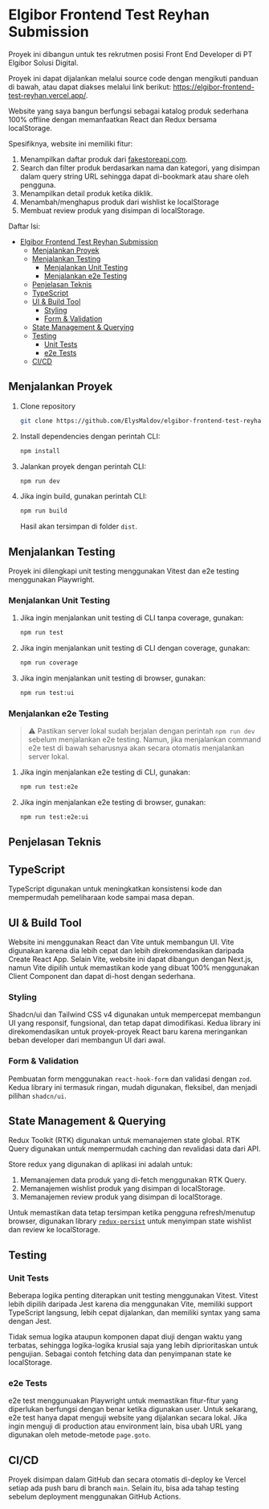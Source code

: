 # Elgibor Frontend Test Reyhan Submission

Proyek ini dibangun untuk tes rekrutmen posisi Front End Developer di PT Elgibor Solusi Digital.

Proyek ini dapat dijalankan melalui source code dengan mengikuti panduan di bawah, atau dapat diakses melalui link berikut:
<https://elgibor-frontend-test-reyhan.vercel.app/>.

Website yang saya bangun berfungsi sebagai katalog produk sederhana 100% offline dengan memanfaatkan React dan Redux bersama localStorage.

Spesifiknya, website ini memiliki fitur:

1. Menampilkan daftar produk dari [fakestoreapi.com](http://fakestoreapi.com/).
2. Search dan filter produk berdasarkan nama dan kategori, yang disimpan dalam query string URL sehingga dapat di-bookmark atau share oleh pengguna.
3. Menampilkan detail produk ketika diklik.
4. Menambah/menghapus produk dari wishlist ke localStorage
5. Membuat review produk yang disimpan di localStorage.

Daftar Isi:

- [Elgibor Frontend Test Reyhan Submission](#elgibor-frontend-test-reyhan-submission)
  - [Menjalankan Proyek](#menjalankan-proyek)
  - [Menjalankan Testing](#menjalankan-testing)
    - [Menjalankan Unit Testing](#menjalankan-unit-testing)
    - [Menjalankan e2e Testing](#menjalankan-e2e-testing)
  - [Penjelasan Teknis](#penjelasan-teknis)
  - [TypeScript](#typescript)
  - [UI \& Build Tool](#ui--build-tool)
    - [Styling](#styling)
    - [Form \& Validation](#form--validation)
  - [State Management \& Querying](#state-management--querying)
  - [Testing](#testing)
    - [Unit Tests](#unit-tests)
    - [e2e Tests](#e2e-tests)
  - [CI/CD](#cicd)

## Menjalankan Proyek

1. Clone repository

    ```bash
    git clone https://github.com/ElysMaldov/elgibor-frontend-test-reyhan.git
    ```

2. Install dependencies dengan perintah CLI:

   ```bash
   npm install
   ```

3. Jalankan proyek dengan perintah CLI:

   ```bash
   npm run dev
   ```

4. Jika ingin build, gunakan perintah CLI:

   ```bash
   npm run build
   ```

   Hasil akan tersimpan di folder `dist`.

## Menjalankan Testing

Proyek ini dilengkapi unit testing menggunakan Vitest dan e2e testing menggunakan Playwright.

### Menjalankan Unit Testing

1. Jika ingin menjalankan unit testing di CLI tanpa coverage, gunakan:

   ```bash
   npm run test
   ```

2. Jika ingin menjalankan unit testing di CLI dengan coverage, gunakan:

   ```bash
   npm run coverage
   ```

3. Jika ingin menjalankan unit testing di browser, gunakan:

   ```bash
   npm run test:ui
   ```

### Menjalankan e2e Testing

> ⚠️ Pastikan server lokal sudah berjalan dengan perintah `npm run dev` sebelum menjalankan e2e testing. Namun, jika menjalankan command e2e test di bawah seharusnya akan secara otomatis menjalankan server lokal.

1. Jika ingin menjalankan e2e testing di CLI, gunakan:

   ```bash
   npm run test:e2e
   ```

2. Jika ingin menjalankan e2e testing di browser, gunakan:

   ```bash
   npm run test:e2e:ui
   ```

## Penjelasan Teknis

## TypeScript

TypeScript digunakan untuk meningkatkan konsistensi kode dan mempermudah pemeliharaan kode sampai masa depan.

## UI & Build Tool

Website ini menggunakan React dan Vite untuk membangun UI. Vite digunakan karena dia lebih cepat dan lebih direkomendasikan daripada Create React App. Selain Vite, website ini dapat dibangun dengan Next.js, namun Vite dipilih untuk memastikan kode yang dibuat 100% menggunakan Client Component dan dapat di-host dengan sederhana.

### Styling

Shadcn/ui dan Tailwind CSS v4 digunakan untuk mempercepat membangun UI yang responsif, fungsional, dan tetap dapat dimodifikasi. Kedua library ini direkomendasikan untuk proyek-proyek React baru karena meringankan beban developer dari membangun UI dari awal.

### Form & Validation

Pembuatan form menggunakan `react-hook-form` dan validasi dengan `zod`. Kedua library ini termasuk ringan, mudah digunakan, fleksibel, dan menjadi pilihan `shadcn/ui`.

## State Management & Querying

Redux Toolkit (RTK) digunakan untuk memanajemen state global. RTK Query digunakan untuk mempermudah caching dan revalidasi data dari API.

Store redux yang digunakan di aplikasi ini adalah untuk:

1. Memanajemen data produk yang di-fetch menggunakan RTK Query.
2. Memanajemen wishlist produk yang disimpan di localStorage.
3. Memanajemen review produk yang disimpan di localStorage.

Untuk memastikan data tetap tersimpan ketika pengguna refresh/menutup browser, digunakan library [`redux-persist`](https://www.npmjs.com/package/redux-persist) untuk menyimpan state wishlist dan review ke localStorage.

## Testing

### Unit Tests

Beberapa logika penting diterapkan unit testing menggunakan Vitest. Vitest lebih dipilih daripada Jest karena dia menggunakan Vite, memiliki support TypeScript langsung, lebih cepat dijalankan, dan memiliki syntax yang sama dengan Jest.

Tidak semua logika ataupun komponen dapat diuji dengan waktu yang terbatas, sehingga logika-logika krusial saja yang lebih diprioritaskan untuk pengujian. Sebagai contoh fetching data dan penyimpanan state ke localStorage.

### e2e Tests

e2e test menggunuakan Playwright untuk memastikan fitur-fitur yang diperlukan berfungsi dengan benar ketika digunakan user. Untuk sekarang, e2e test hanya dapat menguji website yang dijalankan secara lokal. Jika ingin menguji di production atau environment lain, bisa ubah URL yang digunakan oleh metode-metode `page.goto`.

## CI/CD

Proyek disimpan dalam GitHub dan secara otomatis di-deploy ke Vercel setiap ada push baru di branch `main`. Selain itu, bisa ada tahap testing sebelum deployment menggunakan GitHub Actions.
